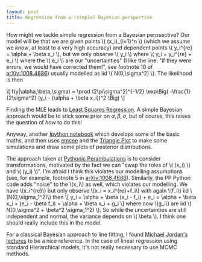 ```yaml
---
layout: post
title: Regression from a (simple) Bayesian perspective
---
```


How might we tackle simple regression from a Bayesian perpsective?  Our model will be that we are given points \\( (x\_i)\_\{i=1\}^n \\) (which we assume we _know_, at least to a very high accuracy) and dependent points \\( y_i^{re} = \alpha + \beta x_i \\), but we only observe \\( y_i \\) where \\( y_i = y_i^{re} + e_i \\) where the \\( e_i \\) are our "uncertainties" (I like the line: "if they were errors, we would have corrected them!", see footnote 10 of [arXiv:1008.4686](http://arxiv.org/abs/1008.4686)) usually modelled as iid \\( N(0,\sigma^2) \\).  The likelihood is then

\\[ f(y|\alpha,\beta,\sigma) = \prod (2\pi\sigma^2)^{-1/2}
\exp\Big( -\frac{1}{2\sigma^2} (y_i - (\alpha + \beta x_i))^2 \Big) \\]

Finding the MLE leads to [Least Squares Regression](https://en.wikipedia.org/wiki/Ordinary_least_squares).  A simple Bayesian approach would be to stick some prior on $\alpha, \beta, \sigma$, but of course, this raises the question of _how_ to do this!

Anyway, another [Ipython notebook](http://nbviewer.ipython.org/github/MatthewDaws/Python_bits/blob/master/monte_carlo/Bayesian%20Statistics.ipynb) which develops some of the basic maths, and then uses [emcee](http://dan.iel.fm/emcee/current/) and the [Triangle Plot](https://github.com/dfm/triangle.py) to make some simulations and draw some plots of posterior distributions.

<!--more-->

The approach taken at [Pythonic Perambulations](https://jakevdp.github.io/blog/2014/06/14/frequentism-and-bayesianism-4-bayesian-in-python/) is to consider transformations, motivated by the fact we can "swap the roles of \\( (x_i) \\) and \\( (y_i) \\)".  I'm afraid I think this violates our modelling assumptions (see, for example, footnote 5 in [arXiv:1008.4686](http://arxiv.org/abs/1008.4686)).  Similarly, the PP Python code adds "noise" to the \\(x_i\\) as well, which violates our modelling.  We have \\(x_i^{re}\\) but only observe \\(x_i = x_i^{re}+f_i\\) with again \\(f_i\\) iid \\(N(0,\sigma_1^2)\\) then \\[ y_i = \alpha + \beta (x_i - f_i) + e_i = \alpha + \beta x_i + (e_i - \beta f_i) = \alpha + \beta x_i + g_i \\] where now \\(g_i\\) are iid \\( N(0,\sigma^2 + \beta^2 \sigma_1^2) \\).  So while the uncertainties are still independent and normal, the variance depends on \\( \beta \\).  I think one should really include this in the model.

For a classical Bayesian approach to line fitting, I found [Michael Jordan's lectures](http://www.cs.berkeley.edu/~jordan/courses/260-spring10/lectures/) to be a nice reference.  In the case of linear regression using standard Hierarchical models, it's not really necessary to use MCMC methods.